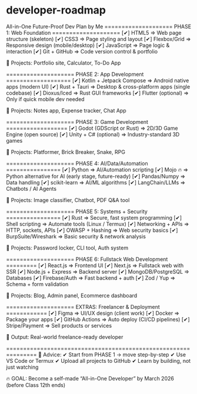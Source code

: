 # developer-roadmap
All-in-One Future-Proof Dev Plan by Me
==================== PHASE 1: Web Foundation ====================
[✔] HTML5           => Web page structure (skeleton)
[✔] CSS3            => Page styling and layout
[✔] Flexbox/Grid    => Responsive design (mobile/desktop)
[✔] JavaScript      => Page logic & interaction
[✔] Git + GitHub    => Code version control & portfolio

🎯 Projects: Portfolio site, Calculator, To-Do App

==================== PHASE 2: App Development ===================
[✔] Kotlin + Jetpack Compose => Android native apps (modern UI)
[✔] Rust + Tauri    => Desktop & cross-platform apps (single codebase)
[✔] Dioxus/Iced     => Rust GUI frameworks
[✔] Flutter (optional) => Only if quick mobile dev needed

🎯 Projects: Notes app, Expense tracker, Chat App

==================== PHASE 3: Game Development ==================
[✔] Godot (GDScript or Rust) => 2D/3D Game Engine (open source)
[✔] Unity + C# (optional)    => Industry-standard 3D games

🎯 Projects: Platformer, Brick Breaker, Snake, RPG

==================== PHASE 4: AI/Data/Automation ================
[✔] Python          => AI/Automation scripting
[✔] Mojo 🔥         => Python alternative for AI (early stage, future-ready)
[✔] Pandas/Numpy    => Data handling
[✔] scikit-learn    => AI/ML algorithms
[✔] LangChain/LLMs  => Chatbots / AI Agents

🎯 Projects: Image classifier, Chatbot, PDF Q&A tool

==================== PHASE 5: Systems + Security ================
[✔] Rust            => Secure, fast system programming
[✔] Shell scripting => Automate tools (Linux / Termux)
[✔] Networking + APIs => HTTP, sockets, APIs
[✔] OWASP + Hashing => Web security basics
[✔] BurpSuite/Wireshark => Basic security & network analysis

🎯 Projects: Password locker, CLI tool, Auth system

==================== PHASE 6: Fullstack Web Development =========
[✔] React.js        => Frontend UI
[✔] Next.js         => Fullstack web with SSR
[✔] Node.js + Express => Backend server
[✔] MongoDB/PostgreSQL => Databases
[✔] Firebase/Auth   => Fast backend + auth
[✔] Zod / Yup       => Schema + form validation

🎯 Projects: Blog, Admin panel, Ecommerce dashboard

==================== EXTRAS: Freelancer & Deployment ============
[✔] Figma           => UI/UX design (client work)
[✔] Docker          => Package your apps
[✔] GitHub Actions  => Auto deploy (CI/CD pipelines)
[✔] Stripe/Payment  => Sell products or services

🎯 Output: Real-world freelance-ready developer

===============================================================
📌 Advice:
✔ Start from PHASE 1 → move step-by-step
✔ Use VS Code or Termux
✔ Upload all projects to GitHub
✔ Learn by building, not just watching

🔥 GOAL: Become a self-made “All-in-One Developer” by March 2026 (before Class 12th ends)
